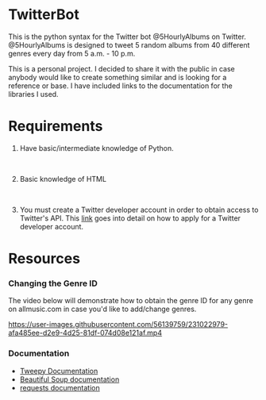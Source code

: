 # TwitterBot
This is the python syntax for the Twitter bot @5HourlyAlbums on Twitter. @5HourlyAlbums is designed to tweet 5 random albums from 40 different genres every day from 5 a.m. - 10 p.m.


This is a personal project. I decided to share it with the public in case anybody would like to create something similar and is looking for a reference or base. I have included links to the documentation for the libraries I used.

# Requirements
1. Have basic/intermediate knowledge of Python.
<br />

2. Basic knowledge of HTML

<br />

3. You must create a Twitter developer account in order to obtain access to Twitter's API. This [link](https://developer.twitter.com/en/support/twitter-api/developer-account) goes into detail on how to apply for a Twitter developer account.

# Resources

### Changing the Genre ID
The video below will demonstrate how to obtain the genre ID for any genre on allmusic.com in case you'd like to add/change genres.




https://user-images.githubusercontent.com/56139759/231022979-afa485ee-d2e9-4d25-81df-074d08e121af.mp4

### Documentation
* [Tweepy Documentation](https://docs.tweepy.org/en/stable/)
* [Beautiful Soup documentation](https://beautiful-soup-4.readthedocs.io/en/latest/)
* [requests documentation](https://requests.readthedocs.io/en/latest/user/quickstart/)
